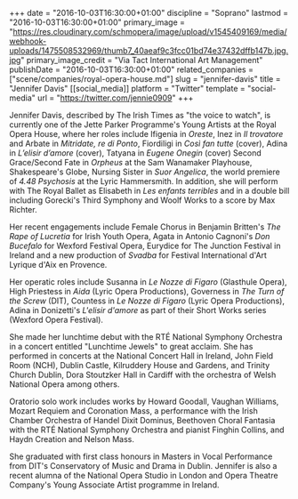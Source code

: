 +++
date = "2016-10-03T16:30:00+01:00"
discipline = "Soprano"
lastmod = "2016-10-03T16:30:00+01:00"
primary_image = "https://res.cloudinary.com/schmopera/image/upload/v1545409169/media/webhook-uploads/1475508532969/thumb7_40aeaf9c3fcc01bd74e37432dffb147b.jpg.jpg"
primary_image_credit = "Via Tact International Art Management"
publishDate = "2016-10-03T16:30:00+01:00"
related_companies = ["scene/companies/royal-opera-house.md"]
slug = "jennifer-davis"
title = "Jennifer Davis"
[[social_media]]
platform = "Twitter"
template = "social-media"
url = "https://twitter.com/jennie0909"
+++

Jennifer Davis, described by The Irish Times as "the voice to watch", is currently one of the Jette Parker Programme's Young Artists at the Royal Opera House, where her roles include Ifigenia in *Oreste*, Inez in *Il trovatore* and Arbate in *Mitridate, re di Ponto*, Fiordiligi in *Così fan tutte* (cover), Adina in *L’elisir d’amore* (cover), Tatyana in *Eugene Onegin* (cover) Second Grace/Second Fate in *Orpheus* at the Sam Wanamaker Playhouse, Shakespeare's Globe, Nursing Sister in *Suor Angelica*, the world premiere of *4.48 Psychosis* at the Lyric Hammersmith. In addition, she will perform with The Royal Ballet as Elisabeth in *Les enfants terribles* and in a double bill including Gorecki's Third Symphony and Woolf Works to a score by Max Richter.

Her recent engagements include Female Chorus in Benjamin Britten's *The Rape of Lucretia* for Irish Youth Opera, Agata in Antonio Cagnoni's *Don Bucefalo* for Wexford Festival Opera, Eurydice for The Junction Festival in Ireland and a new production of *Svadba* for Festival International d'Art Lyrique d'Aix en Provence.

Her operatic roles include Susanna in *Le Nozze di Figaro* (Glasthule Opera), High Priestess in *Aida* (Lyric Opera Productions), Governess in *The Turn of the Screw* (DIT), Countess in *Le Nozze di Figaro* (Lyric Opera Productions), Adina in Donizetti's *L'elisir d'amore* as part of their Short Works series (Wexford Opera Festival).

She made her lunchtime debut with the RTÉ National Symphony Orchestra in a concert entitled "Lunchtime Jewels" to great acclaim. She has performed in concerts at the National Concert Hall in Ireland, John Field Room (NCH), Dublin Castle, Kilruddery House and Gardens, and Trinity Church Dublin,  Dora Stoutzker Hall in Cardiff with the orchestra of Welsh National Opera among others.
 
Oratorio solo work includes works by Howard Goodall, Vaughan Williams, Mozart Requiem and Coronation Mass, a performance with the Irish Chamber Orchestra of Handel Dixit Dominus, Beethoven Choral Fantasia with the RTÉ National Symphony Orchestra and pianist Finghin Collins, and Haydn Creation and Nelson Mass. 
 
She graduated with first class honours in Masters in Vocal Performance from DIT's Conservatory of Music and Drama in Dublin. Jennifer is also a recent alumna of the National Opera Studio in London and Opera Theatre Company's Young Associate Artist programme in Ireland.
